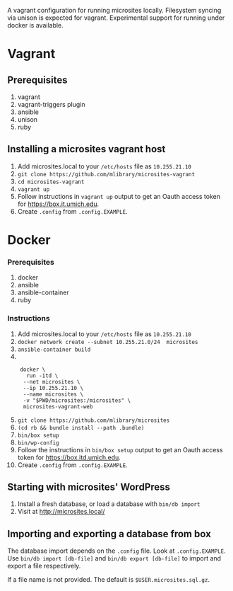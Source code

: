 A vagrant configuration for running microsites locally. Filesystem syncing via unison is expected for vagrant. Experimental support for running under docker is available.

# Vagrant

## Prerequisites

1. vagrant
1. vagrant-triggers plugin
1. ansible
1. unison
1. ruby

## Installing a microsites vagrant host

1. Add microsites.local to your `/etc/hosts` file as `10.255.21.10`
1. `git clone https://github.com/mlibrary/microsites-vagrant`
1. `cd microsites-vagrant`
1. `vagrant up`
1. Follow instructions in `vagrant up` output to get an Oauth access token for https://box.it.umich.edu.
1. Create `.config` from `.config.EXAMPLE`.

# Docker

### Prerequisites

1. docker
1. ansible
1. ansible-container
1. ruby

### Instructions

1. Add microsites.local to your `/etc/hosts` file as `10.255.21.10`
1. `docker network create --subnet 10.255.21.0/24  microsites`
1. `ansible-container build`
1.

        docker \
          run -itd \
         --net microsites \
         --ip 10.255.21.10 \
         --name microsites \
         -v "$PWD/microsites:/microsites" \
         microsites-vagrant-web

5. `git clone https://github.com/mlibrary/microsites`
6. `(cd rb && bundle install --path .bundle)`
7. `bin/box setup`
8. `bin/wp-config`
9. Follow the instructions in `bin/box setup` output to get an Oauth access token for https://box.itd.umich.edu.
10. Create `.config` from `.config.EXAMPLE`.

## Starting with microsites' WordPress

1. Install a fresh database, or load a database with `bin/db import`
1. Visit at http://microsites.local/

## Importing and exporting a database from box

The database import depends on the `.config` file.  Look at `.config.EXAMPLE`.
Use `bin/db import [db-file]` and `bin/db export [db-file]` to import and export a file respectively.

If a file name is not provided. The default is `$USER.microsites.sql.gz`.
